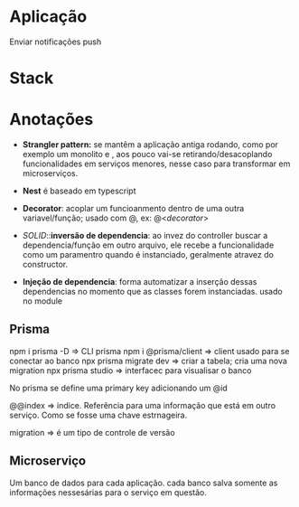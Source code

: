 # Aplicação
  Enviar notificações push
# Stack


# Anotações
  - **Strangler pattern:** se mantêm a aplicação antiga rodando, como por exemplo um monolito e , aos pouco vai-se retirando/desacoplando funcionalidades em serviços menores, nesse caso para transformar em microserviços.

  - **Nest** é baseado em typescript

  - **Decorator**: acoplar um funcioanmento dentro de uma outra variavel/função; usado com @, ex: @<*decorator*>

  - *SOLID*::**inversão de dependencia**: ao invez do controller buscar a dependencia/função em outro arquivo, ele recebe a funcionalidade como um paramentro quando é instanciado, geralmente atravez do constructor.

  - **Injeção de dependencia**: forma automatizar a inserção dessas dependencias no momento que as classes forem instanciadas. usado no module

  ## Prisma
  npm i prisma -D => CLI prisma
  npm i @prisma/client => client usado para se conectar ao banco
  npx prisma migrate dev => criar a tabela; cria uma nova migration
  npx prisma studio => interfacec para visualisar o banco


  No prisma se define uma primary key adicionando um @id  

  @@index => indice. Referência para uma informação que está em outro serviço. Como se fosse uma chave estrnageira. 

  migration => é um tipo de controle de versão
  ## Microserviço
  Um banco de dados para cada aplicação.
  cada banco salva somente as informações nessesárias para o serviço em questão.

